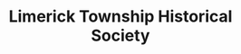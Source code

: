 ---
layout: repo
title: "Limerick Township Historical Society"
id: 14028
permalink: repos/14028/
---